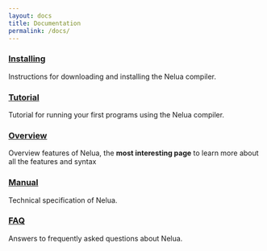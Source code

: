 ```yaml
---
layout: docs
title: Documentation
permalink: /docs/
---
```


### [Installing](/installing/)

Instructions for downloading and installing the Nelua compiler.

### [Tutorial](/tutorial/)

Tutorial for running your first programs using the Nelua compiler.

### [Overview](/overview/)

Overview features of Nelua,
the **most interesting page** to learn more about all the features and syntax

### [Manual](/manual/)

Technical specification of Nelua.

### [FAQ](/faq/)

Answers to frequently asked questions about Nelua.
